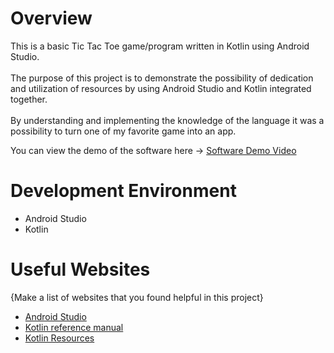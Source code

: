 # Overview

This is a basic Tic Tac Toe game/program written in Kotlin using Android Studio. <br>
<br>The purpose of this project is to demonstrate the possibility of dedication and utilization of resources by using Android Studio and Kotlin integrated together. <br>
<br>By understanding and implementing the knowledge of the language it was a possibility to turn one of my favorite game into an app. <br>


You can view the demo of the software here -> [Software Demo Video](https://youtu.be/EvYcgjkAiTE)

# Development Environment

* Android Studio
* Kotlin


# Useful Websites

{Make a list of websites that you found helpful in this project}
* [Android Studio](https://developer.android.com/studio)
* [Kotlin reference manual](https://kotlinlang.org/)
* [Kotlin Resources](https://www.geeksforgeeks.org/kotlin-programming-language/)